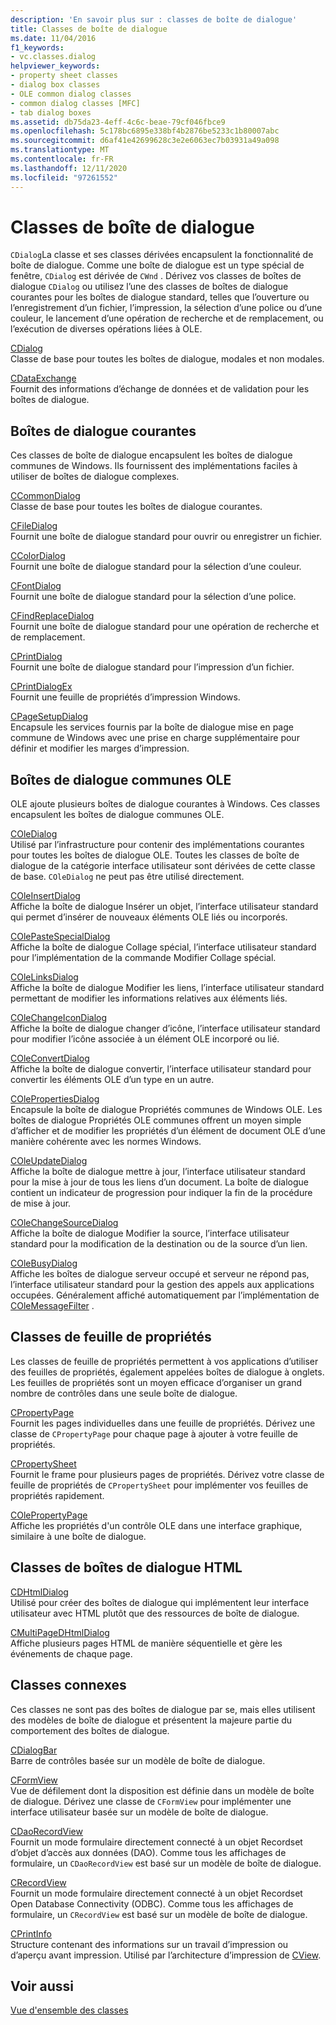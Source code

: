 ```yaml
---
description: 'En savoir plus sur : classes de boîte de dialogue'
title: Classes de boîte de dialogue
ms.date: 11/04/2016
f1_keywords:
- vc.classes.dialog
helpviewer_keywords:
- property sheet classes
- dialog box classes
- OLE common dialog classes
- common dialog classes [MFC]
- tab dialog boxes
ms.assetid: db75da23-4eff-4c6c-beae-79cf046fbce9
ms.openlocfilehash: 5c178bc6895e338bf4b2876be5233c1b80007abc
ms.sourcegitcommit: d6af41e42699628c3e2e6063ec7b03931a49a098
ms.translationtype: MT
ms.contentlocale: fr-FR
ms.lasthandoff: 12/11/2020
ms.locfileid: "97261552"
---
```

# <a name="dialog-box-classes"></a>Classes de boîte de dialogue

`CDialog`La classe et ses classes dérivées encapsulent la fonctionnalité de boîte de dialogue. Comme une boîte de dialogue est un type spécial de fenêtre, `CDialog` est dérivée de `CWnd` . Dérivez vos classes de boîtes de dialogue `CDialog` ou utilisez l’une des classes de boîtes de dialogue courantes pour les boîtes de dialogue standard, telles que l’ouverture ou l’enregistrement d’un fichier, l’impression, la sélection d’une police ou d’une couleur, le lancement d’une opération de recherche et de remplacement, ou l’exécution de diverses opérations liées à OLE.

[CDialog](reference/cdialog-class.md)<br/>
Classe de base pour toutes les boîtes de dialogue, modales et non modales.

[CDataExchange](reference/cdataexchange-class.md)<br/>
Fournit des informations d’échange de données et de validation pour les boîtes de dialogue.

## <a name="common-dialogs"></a>Boîtes de dialogue courantes

Ces classes de boîte de dialogue encapsulent les boîtes de dialogue communes de Windows. Ils fournissent des implémentations faciles à utiliser de boîtes de dialogue complexes.

[CCommonDialog](reference/ccommondialog-class.md)<br/>
Classe de base pour toutes les boîtes de dialogue courantes.

[CFileDialog](reference/cfiledialog-class.md)<br/>
Fournit une boîte de dialogue standard pour ouvrir ou enregistrer un fichier.

[CColorDialog](reference/ccolordialog-class.md)<br/>
Fournit une boîte de dialogue standard pour la sélection d’une couleur.

[CFontDialog](reference/cfontdialog-class.md)<br/>
Fournit une boîte de dialogue standard pour la sélection d’une police.

[CFindReplaceDialog](reference/cfindreplacedialog-class.md)<br/>
Fournit une boîte de dialogue standard pour une opération de recherche et de remplacement.

[CPrintDialog](reference/cprintdialog-class.md)<br/>
Fournit une boîte de dialogue standard pour l’impression d’un fichier.

[CPrintDialogEx](reference/cprintdialogex-class.md)<br/>
Fournit une feuille de propriétés d’impression Windows.

[CPageSetupDialog](reference/cpagesetupdialog-class.md)<br/>
Encapsule les services fournis par la boîte de dialogue mise en page commune de Windows avec une prise en charge supplémentaire pour définir et modifier les marges d’impression.

## <a name="ole-common-dialogs"></a>Boîtes de dialogue communes OLE

OLE ajoute plusieurs boîtes de dialogue courantes à Windows. Ces classes encapsulent les boîtes de dialogue communes OLE.

[COleDialog](reference/coledialog-class.md)<br/>
Utilisé par l’infrastructure pour contenir des implémentations courantes pour toutes les boîtes de dialogue OLE. Toutes les classes de boîte de dialogue de la catégorie interface utilisateur sont dérivées de cette classe de base. `COleDialog` ne peut pas être utilisé directement.

[COleInsertDialog](reference/coleinsertdialog-class.md)<br/>
Affiche la boîte de dialogue Insérer un objet, l’interface utilisateur standard qui permet d’insérer de nouveaux éléments OLE liés ou incorporés.

[COlePasteSpecialDialog](reference/colepastespecialdialog-class.md)<br/>
Affiche la boîte de dialogue Collage spécial, l’interface utilisateur standard pour l’implémentation de la commande Modifier Collage spécial.

[COleLinksDialog](reference/colelinksdialog-class.md)<br/>
Affiche la boîte de dialogue Modifier les liens, l’interface utilisateur standard permettant de modifier les informations relatives aux éléments liés.

[COleChangeIconDialog](reference/colechangeicondialog-class.md)<br/>
Affiche la boîte de dialogue changer d’icône, l’interface utilisateur standard pour modifier l’icône associée à un élément OLE incorporé ou lié.

[COleConvertDialog](reference/coleconvertdialog-class.md)<br/>
Affiche la boîte de dialogue convertir, l’interface utilisateur standard pour convertir les éléments OLE d’un type en un autre.

[COlePropertiesDialog](reference/colepropertiesdialog-class.md)<br/>
Encapsule la boîte de dialogue Propriétés communes de Windows OLE. Les boîtes de dialogue Propriétés OLE communes offrent un moyen simple d’afficher et de modifier les propriétés d’un élément de document OLE d’une manière cohérente avec les normes Windows.

[COleUpdateDialog](reference/coleupdatedialog-class.md)<br/>
Affiche la boîte de dialogue mettre à jour, l’interface utilisateur standard pour la mise à jour de tous les liens d’un document. La boîte de dialogue contient un indicateur de progression pour indiquer la fin de la procédure de mise à jour.

[COleChangeSourceDialog](reference/colechangesourcedialog-class.md)<br/>
Affiche la boîte de dialogue Modifier la source, l’interface utilisateur standard pour la modification de la destination ou de la source d’un lien.

[COleBusyDialog](reference/colebusydialog-class.md)<br/>
Affiche les boîtes de dialogue serveur occupé et serveur ne répond pas, l’interface utilisateur standard pour la gestion des appels aux applications occupées. Généralement affiché automatiquement par l’implémentation de [COleMessageFilter](reference/colemessagefilter-class.md) .

## <a name="property-sheet-classes"></a>Classes de feuille de propriétés

Les classes de feuille de propriétés permettent à vos applications d’utiliser des feuilles de propriétés, également appelées boîtes de dialogue à onglets. Les feuilles de propriétés sont un moyen efficace d’organiser un grand nombre de contrôles dans une seule boîte de dialogue.

[CPropertyPage](reference/cpropertypage-class.md)<br/>
Fournit les pages individuelles dans une feuille de propriétés. Dérivez une classe de `CPropertyPage` pour chaque page à ajouter à votre feuille de propriétés.

[CPropertySheet](reference/cpropertysheet-class.md)<br/>
Fournit le frame pour plusieurs pages de propriétés. Dérivez votre classe de feuille de propriétés de `CPropertySheet` pour implémenter vos feuilles de propriétés rapidement.

[COlePropertyPage](reference/colepropertypage-class.md)<br/>
Affiche les propriétés d'un contrôle OLE dans une interface graphique, similaire à une boîte de dialogue.

## <a name="html-based-dialog-classes"></a>Classes de boîtes de dialogue HTML

[CDHtmlDialog](reference/cdhtmldialog-class.md)<br/>
Utilisé pour créer des boîtes de dialogue qui implémentent leur interface utilisateur avec HTML plutôt que des ressources de boîte de dialogue.

[CMultiPageDHtmlDialog](reference/cmultipagedhtmldialog-class.md)<br/>
Affiche plusieurs pages HTML de manière séquentielle et gère les événements de chaque page.

## <a name="related-classes"></a>Classes connexes

Ces classes ne sont pas des boîtes de dialogue par se, mais elles utilisent des modèles de boîte de dialogue et présentent la majeure partie du comportement des boîtes de dialogue.

[CDialogBar](reference/cdialogbar-class.md)<br/>
Barre de contrôles basée sur un modèle de boîte de dialogue.

[CFormView](reference/cformview-class.md)<br/>
Vue de défilement dont la disposition est définie dans un modèle de boîte de dialogue. Dérivez une classe de `CFormView` pour implémenter une interface utilisateur basée sur un modèle de boîte de dialogue.

[CDaoRecordView](reference/cdaorecordview-class.md)<br/>
Fournit un mode formulaire directement connecté à un objet Recordset d’objet d’accès aux données (DAO). Comme tous les affichages de formulaire, un `CDaoRecordView` est basé sur un modèle de boîte de dialogue.

[CRecordView](reference/crecordview-class.md)<br/>
Fournit un mode formulaire directement connecté à un objet Recordset Open Database Connectivity (ODBC). Comme tous les affichages de formulaire, un `CRecordView` est basé sur un modèle de boîte de dialogue.

[CPrintInfo](reference/cprintinfo-structure.md)<br/>
Structure contenant des informations sur un travail d’impression ou d’aperçu avant impression. Utilisé par l’architecture d’impression de [CView](reference/cview-class.md).

## <a name="see-also"></a>Voir aussi

[Vue d'ensemble des classes](class-library-overview.md)
